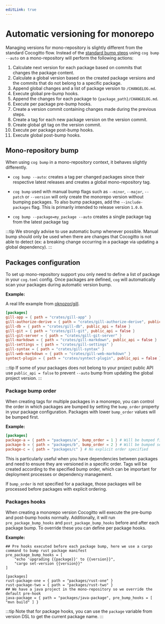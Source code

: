 ```yaml
---
editLink: true
---
```


# Automatic versioning for monorepo

Managing versions for mono-repository is slightly different from the standard Cocogitto flow.
Instead of the [standard bump steps](#automatic-versioning) using `cog bump --auto` on a mono-repository will
perform the following actions:

1. Calculate next version for each package based on commits that changes the package content.
2. Calculate a global version based on the created package versions and the commits that do not belong to a specific package.
3. Append global changes and a list of package version to `/CHANGELOG.md`.
4. Execute global pre-bump hooks.
5. Append the changes for each package to `{package_path}/CHANGELOG.md`.
6. Execute per package pre-bump hooks.
7. Create a version commit containing changes made during the previous steps.
8. Create a tag for each new package version on the version commit.
9. Create global git tag on the version commit.
10. Execute per package post-bump hooks.
11. Execute global post-bump hooks.

## Mono-repository bump

When using `cog bump` in a mono-repository context, it behaves slightly differently.

- `cog bump --auto`: creates a tag per changed packages since their respective latest releases and creates a global
  mono-repository tag.
- `cog bump` used with manual bump flags such as `--minor`, `--major`, `--patch` or `--version` will only
  create the monorepo version without bumping packages. To also bump packages, add the `--include-packages` flag.
  This is primarily intended to release version `1.0.0`.

- `cog bump --package=my_package --auto` creates a single package tag from the latest package tag

:::tip
We strongly advise to use automatic bump whenever possible. Manual bump should only be used when there are changes that
Cocogitto is not able to detect (ex: a breaking change occurring in a package via updating a global dependency).
:::

## Packages configuration

To set up mono-repository support you only need to define a list of package in your `cog.toml`
config. Once packages are defined, `cog` will automatically scan your packages during automatic version bump.

**Example:**

A real life example from [oknozor/gill](https://github.com/oknozor/gill/blob/main/cog.toml).

```toml
[packages]
gill-app = { path = "crates/gill-app" }
gill-authorize-derive = { path = "crates/gill-authorize-derive", public_api = false }
gill-db = { path = "crates/gill-db", public_api = false }
gill-git = { path = "crates/gill-git", public_api = false }
gill-git-server = { path = "crates/gill-git-server" }
gill-markdown = { path = "crates/gill-markdown", public_api = false }
gill-settings = { path = "crates/gill-settings" }
gill-syntax = { path = "crates/gill-syntax" }
gill-web-markdown = { path = "crates/gill-web-markdown" }
syntect-plugin = { path = "crates/syntect-plugin", public_api = false }
```

:::tip
If some of your packages does not belong to your project public API use `public_api = false` to prevent `--auto` bump
from updating the global project version.
:::

### Package bump order

When creating tags for multiple packages in a monorepo, you can control the order in which packages are bumped by setting the `bump_order` property in your package configuration. Packages with lower `bump_order` values will be bumped first.

**Example:**

```toml
[packages]
package-a = { path = "packages/a", bump_order = 1 } # Will be bumped first
package-b = { path = "packages/b", bump_order = 2 } # Will be bumped second
package-c = { path = "packages/c" } # No explicit order specified
```

This is particularly useful when you have dependencies between packages and need to ensure they are versioned in a specific order. Tags will be created according to the specified bump order, which can be important for deployment processes or dependency management.

If `bump_order` is not specified for a package, those packages will be processed before packages with explicit ordering.

### Packages hooks

When creating a monorepo version Cocogitto will execute the pre-bump and post-bump hooks normally. Additionally, it will
run `pre_package_bump_hooks` and `post_package_bump_hooks` before and after each package bump.
To override these you can define per package hooks.

**Example:**

```shell
## Pre hooks executed before each package bump, here we use a cargo command to bump rust package manifest
pre_package_bump_hooks = [
    "echo 'upgrading {{package}}' to {{version}}",
    "cargo set-version {{version}}"
]

[packages]
rust-package-one = { path = "packages/rust-one" }
rust-package-two = { path = "packages/rust-two" }
## We have a java project in the mono-repository so we override the default pre-hook
java-package = { path = "packages/java-package", pre_bump_hooks = [ "mvn build" ] }
```

:::tip
Note that for package hooks, you can use the `package` variable from version DSL to get the current package name.
:::
